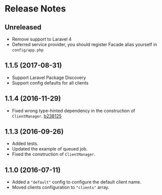 # Release Notes

## Unreleased

- Remove support to Laravel 4
- Deferred service provider, you should register Facade alias yourself in `config/app.php`

## 1.1.5 (2017-08-31)

- Support Laravel Package Discovery
- Support config defaults for all clients

## 1.1.4 (2016-11-29)

- Fixed wrong type-hinted dependency in the construction of `ClientManager`. [b238125](https://github.com/ElfSundae/laravel-bearychat/commit/b23812594eacf483922a90d086f5846f7fb1d7d4)

## 1.1.3 (2016-09-26)

- Added tests.
- Updated the example of queued job.
- Fixed the construction of `ClientManager`.

## 1.1.0 (2016-07-11)

- Added a `"default"` config to configure the default client name.
- Moved clients configuration to `"clients"` array.
